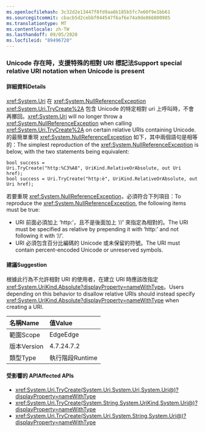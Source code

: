 ```yaml
---
ms.openlocfilehash: 3c32d2e13447f8fd9aa6b185b5fc7e60f9e1bb61
ms.sourcegitcommit: cbacb5d2cebbf044547f6af6e74a9de866800985
ms.translationtype: MT
ms.contentlocale: zh-TW
ms.lasthandoff: 09/05/2020
ms.locfileid: "89496720"
---
```

### <a name="support-special-relative-uri-notation-when-unicode-is-present"></a><span data-ttu-id="7b76e-101">Unicode 存在時，支援特殊的相對 URI 標記法</span><span class="sxs-lookup"><span data-stu-id="7b76e-101">Support special relative URI notation when Unicode is present</span></span>

#### <a name="details"></a><span data-ttu-id="7b76e-102">詳細資料</span><span class="sxs-lookup"><span data-stu-id="7b76e-102">Details</span></span>

<span data-ttu-id="7b76e-103"><xref:System.Uri> 在 <xref:System.NullReferenceException> <xref:System.Uri.TryCreate%2A> 包含 Unicode 的特定相對 uri 上呼叫時，不會再擲回。</span><span class="sxs-lookup"><span data-stu-id="7b76e-103"><xref:System.Uri> will no longer throw a <xref:System.NullReferenceException> when calling <xref:System.Uri.TryCreate%2A> on certain relative URIs containing Unicode.</span></span> <span data-ttu-id="7b76e-104">的最簡單重現 <xref:System.NullReferenceException> 如下，其中兩個語句是相等的：</span><span class="sxs-lookup"><span data-stu-id="7b76e-104">The simplest reproduction of the <xref:System.NullReferenceException> is below, with the two statements being equivalent:</span></span><pre><code class="lang-csharp">bool success = Uri.TryCreate(&quot;http:%C3%A8&quot;, UriKind.RelativeOrAbsolute, out Uri href);&#13;&#10;bool success = Uri.TryCreate(&quot;http:&#232;&quot;, UriKind.RelativeOrAbsolute, out Uri href);&#13;&#10;</code></pre><span data-ttu-id="7b76e-105">若要重現 <xref:System.NullReferenceException>，必須符合下列項目：</span><span class="sxs-lookup"><span data-stu-id="7b76e-105">To reproduce the <xref:System.NullReferenceException>, the following items must be true:</span></span><ul><li><span data-ttu-id="7b76e-106">URI 前面必須加上 ‘http:’，且不是後面加上 ‘//’ 來指定為相對的。</span><span class="sxs-lookup"><span data-stu-id="7b76e-106">The URI must be specified as relative by prepending it with ‘http:’ and not following it with ‘//’.</span></span></li><li><span data-ttu-id="7b76e-107">URI 必須包含百分比編碼的 Unicode 或未保留的符號。</span><span class="sxs-lookup"><span data-stu-id="7b76e-107">The URI must contain percent-encoded Unicode or unreserved symbols.</span></span></li></ul>

#### <a name="suggestion"></a><span data-ttu-id="7b76e-108">建議</span><span class="sxs-lookup"><span data-stu-id="7b76e-108">Suggestion</span></span>

<span data-ttu-id="7b76e-109">根據此行為不允許相對 URI 的使用者，在建立 URI 時應該改指定 <xref:System.UriKind.Absolute?displayProperty=nameWithType>。</span><span class="sxs-lookup"><span data-stu-id="7b76e-109">Users depending on this behavior to disallow relative URIs should instead specify <xref:System.UriKind.Absolute?displayProperty=nameWithType> when creating a URI.</span></span>

| <span data-ttu-id="7b76e-110">名稱</span><span class="sxs-lookup"><span data-stu-id="7b76e-110">Name</span></span>    | <span data-ttu-id="7b76e-111">值</span><span class="sxs-lookup"><span data-stu-id="7b76e-111">Value</span></span>       |
|:--------|:------------|
| <span data-ttu-id="7b76e-112">範圍</span><span class="sxs-lookup"><span data-stu-id="7b76e-112">Scope</span></span>   |<span data-ttu-id="7b76e-113">Edge</span><span class="sxs-lookup"><span data-stu-id="7b76e-113">Edge</span></span>|
|<span data-ttu-id="7b76e-114">版本</span><span class="sxs-lookup"><span data-stu-id="7b76e-114">Version</span></span>|<span data-ttu-id="7b76e-115">4.7.2</span><span class="sxs-lookup"><span data-stu-id="7b76e-115">4.7.2</span></span>|
|<span data-ttu-id="7b76e-116">類型</span><span class="sxs-lookup"><span data-stu-id="7b76e-116">Type</span></span>|<span data-ttu-id="7b76e-117">執行階段</span><span class="sxs-lookup"><span data-stu-id="7b76e-117">Runtime</span></span>|

#### <a name="affected-apis"></a><span data-ttu-id="7b76e-118">受影響的 API</span><span class="sxs-lookup"><span data-stu-id="7b76e-118">Affected APIs</span></span>

- <xref:System.Uri.TryCreate(System.Uri,System.Uri,System.Uri@)?displayProperty=nameWithType>
- <xref:System.Uri.TryCreate(System.String,System.UriKind,System.Uri@)?displayProperty=nameWithType>
- <xref:System.Uri.TryCreate(System.Uri,System.String,System.Uri@)?displayProperty=nameWithType>

<!--

#### Affected APIs

- `M:System.Uri.TryCreate(System.Uri,System.Uri,System.Uri@)`
- `M:System.Uri.TryCreate(System.String,System.UriKind,System.Uri@)`
- `M:System.Uri.TryCreate(System.Uri,System.String,System.Uri@)`

-->
